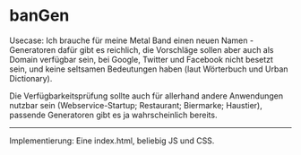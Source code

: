 # banGen

Usecase: Ich brauche für meine Metal Band einen neuen Namen - Generatoren dafür gibt es reichlich, die Vorschläge sollen aber auch als Domain verfügbar sein, bei Google, Twitter und Facebook nicht besetzt sein, und keine seltsamen Bedeutungen haben (laut Wörterbuch und Urban Dictionary).

Die Verfügbarkeitsprüfung sollte auch für allerhand andere Anwendungen nutzbar sein (Webservice-Startup; Restaurant; Biermarke; Haustier), passende Generatoren gibt es ja wahrscheinlich bereits.

---

Implementierung: Eine index.html, beliebig JS und CSS.
